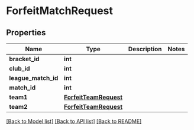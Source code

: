# ForfeitMatchRequest

## Properties
Name | Type | Description | Notes
------------ | ------------- | ------------- | -------------
**bracket_id** | **int** |  | 
**club_id** | **int** |  | 
**league_match_id** | **int** |  | 
**match_id** | **int** |  | 
**team1** | [**ForfeitTeamRequest**](ForfeitTeamRequest.md) |  | 
**team2** | [**ForfeitTeamRequest**](ForfeitTeamRequest.md) |  | 

[[Back to Model list]](../README.md#documentation-for-models) [[Back to API list]](../README.md#documentation-for-api-endpoints) [[Back to README]](../README.md)


